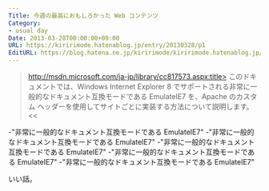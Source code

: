 ```yaml
---
Title: 今週の最高におもしろかった Web コンテンツ
Category:
- usual day
Date: 2013-03-28T00:00:00+09:00
URL: https://kiririmode.hatenablog.jp/entry/20130328/p1
EditURL: https://blog.hatena.ne.jp/kiririmode/kiririmode.hatenablog.jp/atom/entry/8454420450078209841
---
```



>http://msdn.microsoft.com/ja-jp/library/cc817573.aspx:title>
このドキュメントでは、Windows Internet Explorer 8 でサポートされる非常に一般的なドキュメント互換モードである EmulateIE7 を、Apache のカスタム ヘッダーを使用してサイトごとに実装する方法について説明します。
<<

-"非常に一般的なドキュメント互換モードである EmulateIE7"
-"非常に一般的なドキュメント互換モードである EmulateIE7"
-"非常に一般的なドキュメント互換モードである EmulateIE7"
-"非常に一般的なドキュメント互換モードである EmulateIE7"
-"非常に一般的なドキュメント互換モードである EmulateIE7"


いい話。
